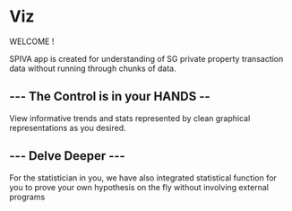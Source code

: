 # Viz
WELCOME !

SPIVA app is created for understanding of SG private property transaction data without running through chunks of data.

## --- The Control is in your HANDS -- ## 
View informative trends and stats represented by clean graphical representations as you desired.

## --- Delve Deeper --- ##
For the statistician in you, we have also integrated statistical function for you to prove your own hypothesis on the fly
without involving external programs  
